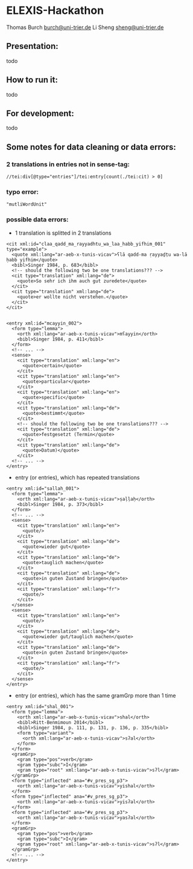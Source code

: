 ELEXIS-Hackathon
====================

Thomas Burch burch@uni-trier.de
Li Sheng sheng@uni-trier.de

## Presentation:

todo

## How to run it:

todo

## For development:

todo

## Some notes for data cleaning or data errors:

### 2 translations in entries not in sense-tag:

    //tei:div[@type="entries"]/tei:entry[count(./tei:cit) > 0]

### typo error: 

    "mutliWordUnit"

### possible data errors:

* 1 translation is splitted in 2 translations 

```
<cit xml:id="claa_qadd_ma_rayyadhtu_wa_laa_habb_yifhim_001" type="example">
  <quote xml:lang="ar-aeb-x-tunis-vicav">ʕlā qadd-ma ṛayyaḏ̣tu wa-lā ḥabb yifhim</quote>
  <bibl>Singer 1984, p. 683</bibl>
  <!-- should the following two be one translations??? -->
  <cit type="translation" xml:lang="de">
    <quote>So sehr ich ihm auch gut zuredete</quote>
  </cit>
  <cit type="translation" xml:lang="de">
    <quote>er wollte nicht verstehen.</quote>
  </cit>
</cit>
```

```

<entry xml:id="mcayyin_002">
  <form type="lemma">
    <orth xml:lang="ar-aeb-x-tunis-vicav">mʕayyin</orth>
    <bibl>Singer 1984, p. 411</bibl>
  </form>
  <!-- ... -->
  <sense>
    <cit type="translation" xml:lang="en">
      <quote>certain</quote>
    </cit>
    <cit type="translation" xml:lang="en">
      <quote>particular</quote>
    </cit>
    <cit type="translation" xml:lang="en">
      <quote>specific</quote>
    </cit>
    <cit type="translation" xml:lang="de">
      <quote>bestimmt</quote>
    </cit>
    <!-- should the following two be one translations??? -->
    <cit type="translation" xml:lang="de">
      <quote>festgesetzt (Termin</quote>
    </cit>
    <cit type="translation" xml:lang="de">
      <quote>Datum)</quote>
    </cit>
  <!-- ... -->
</entry>
```

* entry (or entries), which has repeated translations 

```
<entry xml:id="sallah_001">
  <form type="lemma">
    <orth xml:lang="ar-aeb-x-tunis-vicav">ṣaḷḷaḥ</orth>
    <bibl>Singer 1984, p. 373</bibl>
  </form>
  <!-- ... -->
  <sense>
    <cit type="translation" xml:lang="en">
      <quote/>
    </cit>
    <cit type="translation" xml:lang="de">
      <quote>wieder gut</quote>
    </cit>
    <cit type="translation" xml:lang="de">
      <quote>tauglich machen</quote>
    </cit>
    <cit type="translation" xml:lang="de">
      <quote>in guten Zustand bringen</quote>
    </cit>
    <cit type="translation" xml:lang="fr">
      <quote/>
    </cit>
  </sense>
  <sense>
    <cit type="translation" xml:lang="en">
      <quote/>
    </cit>
    <cit type="translation" xml:lang="de">
      <quote>wieder gut/tauglich machen</quote>
    </cit>
    <cit type="translation" xml:lang="de">
      <quote>in guten Zustand bringen</quote>
    </cit>
    <cit type="translation" xml:lang="fr">
      <quote/>
    </cit>
  </sense>
</entry>
```

* entry (or entries), which has the same gramGrp more than 1 time
```
<entry xml:id="shal_001">
  <form type="lemma">
    <orth xml:lang="ar-aeb-x-tunis-vicav">shal</orth>
    <bibl>Ritt-Benmimoun 2014</bibl>
    <bibl>Singer 1984, p. 111, p. 131, p. 136, p. 335</bibl>
    <form type="variant">
      <orth xml:lang="ar-aeb-x-tunis-vicav">sʔal</orth>
    </form>
  </form>
  <gramGrp>
    <gram type="pos">verb</gram>
    <gram type="subc">I</gram>
    <gram type="root" xml:lang="ar-aeb-x-tunis-vicav">sʔl</gram>
  </gramGrp>
  <form type="inflected" ana="#v_pres_sg_p3">
    <orth xml:lang="ar-aeb-x-tunis-vicav">yishal</orth>
  </form>
  <form type="inflected" ana="#v_pres_sg_p3">
    <orth xml:lang="ar-aeb-x-tunis-vicav">yisʔal</orth>
  </form>
  <form type="inflected" ana="#v_pres_sg_p3">
    <orth xml:lang="ar-aeb-x-tunis-vicav">yasʔal</orth>
  </form>
  <gramGrp>
    <gram type="pos">verb</gram>
    <gram type="subc">I</gram>
    <gram type="root" xml:lang="ar-aeb-x-tunis-vicav">sʔl</gram>
  </gramGrp>
  <!-- ... -->
</entry>
```